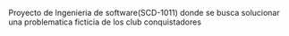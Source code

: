 Proyecto de Ingenieria de software(SCD-1011) donde se busca solucionar una problematica ficticia de los club conquistadores
